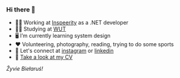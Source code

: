 <h3>Hi there 👋</h3>

- 👨‍💻 Working at [Inspeerity](https://inspeerity.com/) as a .NET developer 
- 👨‍🎓 Studying at [WUT](https://pw.edu.pl/engpw)
- 🖥 I’m currently learning system design 
- ❤️ Volunteering, photography, reading, trying to do some sports 
- 🤝 Let's connect at [instagram](https://www.instagram.com/erlobo/) or [linkedin](https://www.linkedin.com/in/kirylvolkau/) 
- 📎 [Take a look at my CV](/KirylVolkau_CV.pdf)

*Žyvie Biełaruś!*
